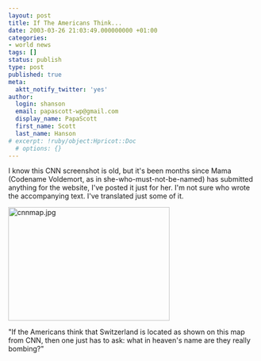 ```yaml
---
layout: post
title: If The Americans Think...
date: 2003-03-26 21:03:49.000000000 +01:00
categories:
- world news
tags: []
status: publish
type: post
published: true
meta:
  aktt_notify_twitter: 'yes'
author:
  login: shanson
  email: papascott-wp@gmail.com
  display_name: PapaScott
  first_name: Scott
  last_name: Hanson
# excerpt: !ruby/object:Hpricot::Doc
  # options: {}
---
```

<p>I know this CNN screenshot is old, but it's been months since Mama (Codename Voldemort, as in she-who-must-not-be-named) has submitted anything for the website, I've posted it just for her. I'm not sure who wrote the accompanying text. I've translated just some of it.</p>
<p><img alt="cnnmap.jpg" src="http://www.papascott.de/wordpress/wp-content/uploads/2003/03/cnnmap.jpg" width="325" height="229" border="0" /></p>
<p>"If the Americans think that Switzerland is located as shown on this map from CNN, then one just has to ask: what in heaven's name are they really bombing?"</p>
